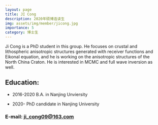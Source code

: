 ```yaml
---
layout: page
title: JI Cong
description: 2020年硕博连读生
img: assets/img/member/jicong.jpg
importance: 5
category: 博士生
---
```


Ji Cong is a PhD student in this group. He focuses on crustal and lithospheric anisotropic structures generated with receiver functions and Eikonal equation, and he is working on the anisotropic structures of the North China Craton. He is interested in MCMC and full wave inversion as well.

 

## Education:

- 2016-2020   B.A. in Nanjing Unviersity

- 2020-       PhD candidate in Nanjing University

 

### E-mail: ji_cong09@163.com
